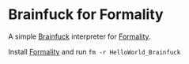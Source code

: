 # Brainfuck for Formality
A simple [Brainfuck](https://esolangs.org/wiki/Brainfuck) interpreter for [Formality](https://github.com/moonad/Formality).


Install [Formality](https://github.com/moonad/Formality) and run `fm -r HelloWorld_Brainfuck`
